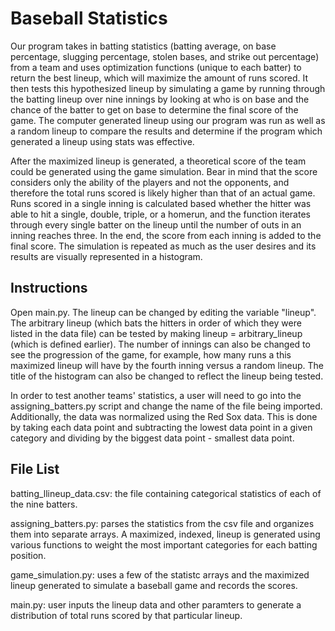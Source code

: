 # Baseball Statistics

Our program takes in batting statistics (batting average, on base percentage, slugging percentage, stolen bases, and strike out percentage) from a team and uses optimization functions (unique to each batter) to return the best lineup, which will maximize the amount of runs scored. It then tests this hypothesized lineup by simulating a game by running through the batting lineup over nine innings by looking at who is on base and the chance of the batter to get on base to determine the final score of the game. The computer generated lineup using our program was run as well as a random lineup to compare the results and determine if the program which generated a lineup using stats was effective.

After the maximized lineup is generated, a theoretical score of the team could be generated using the game simulation. Bear in mind that the score considers only the ability of the players and not the opponents, and therefore the total runs scored is likely higher than that of an actual game. Runs scored in a single inning is calculated based whether the hitter was able to hit a single, double, triple, or a homerun, and the function iterates through every single batter on the lineup until the number of outs in an inning reaches three. In the end, the score from each inning is added to the final score. The simulation is repeated as much as the user desires and its results are visually represented in a histogram. 

## Instructions

Open main.py. The lineup can be changed by editing the variable "lineup". The arbitrary lineup (which bats the hitters in order of which they were listed in the data file) can be tested by making lineup = arbitrary_lineup (which is defined earlier). The number of innings can also be changed to see the progression of the game, for example, how many runs a this maximized lineup will have by the fourth inning versus a random lineup. The title of the histogram can also be changed to reflect the lineup being tested.

In order to test another teams' statistics, a user will need to go into the assigning_batters.py script and change the name of the file being imported. Additionally, the data was normalized using the Red Sox data. This is done by taking each data point and subtracting the lowest data point in a given category and dividing by the biggest data point - smallest data point.

## File List

batting_llineup_data.csv: the file containing categorical statistics of each of the nine batters.

assigning_batters.py: parses the statistics from the csv file and organizes them into separate arrays. A maximized, indexed, lineup is generated using various functions to weight the most important categories for each batting position.

game_simulation.py: uses a few of the statistc arrays and the maximized lineup generated to simulate a baseball game and records the scores.

main.py: user inputs the lineup data and other paramters to generate a distribution of total runs scored by that particular lineup.
